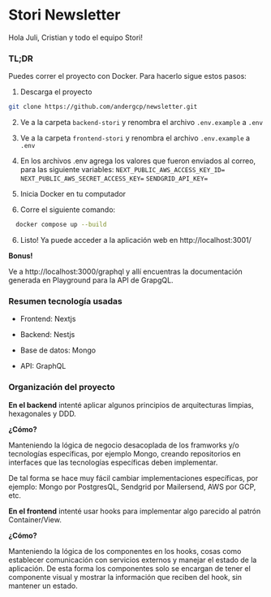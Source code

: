 # Stori Newsletter

Hola Juli, Cristian y todo el equipo Stori!

### TL;DR

Puedes correr el proyecto con Docker. Para hacerlo sigue estos pasos:

1. Descarga el proyecto

```bash
git clone https://github.com/andergcp/newsletter.git
```

2. Ve a la carpeta `backend-stori` y renombra el archivo `.env.example` a `.env`

3. Ve a la carpeta `frontend-stori` y renombra el archivo `.env.example` a `.env`

4. En los archivos .env agrega los valores que fueron enviados al correo, para las siguiente variables:
   `NEXT_PUBLIC_AWS_ACCESS_KEY_ID=`
   `NEXT_PUBLIC_AWS_SECRET_ACCESS_KEY=`
   `SENDGRID_API_KEY=`

5. Inicia Docker en tu computador

6. Corre el siguiente comando:

```bash
  docker compose up --build
```

6. Listo! Ya puede acceder a la aplicación web en http://localhost:3001/

**Bonus!**

Ve a http://localhost:3000/graphql y allí encuentras la documentación generada en Playground para la API de GrapgQL.

### Resumen tecnología usadas

- Frontend: Nextjs

- Backend: Nestjs

- Base de datos: Mongo

- API: GraphQL

### Organización del proyecto

**En el backend** intenté aplicar algunos principios de arquitecturas limpias, hexagonales y DDD.

**¿Cómo?**

Manteniendo la lógica de negocio desacoplada de los framworks y/o tecnologías específicas, por ejemplo Mongo, creando repositorios en interfaces que las tecnologías específicas deben implementar.

De tal forma se hace muy fácil cambiar implementaciones específicas, por ejemplo: Mongo por PostgresQL, Sendgrid por Mailersend, AWS por GCP, etc.

**En el frontend** intenté usar hooks para implementar algo parecido al patrón Container/View.

**¿Cómo?**

Manteniendo la lógica de los componentes en los hooks, cosas como establecer comunicación con servicios externos y manejar el estado de la aplicación. De esta forma los componentes solo se encargan de tener el componente visual y mostrar la información que reciben del hook, sin mantener un estado.
